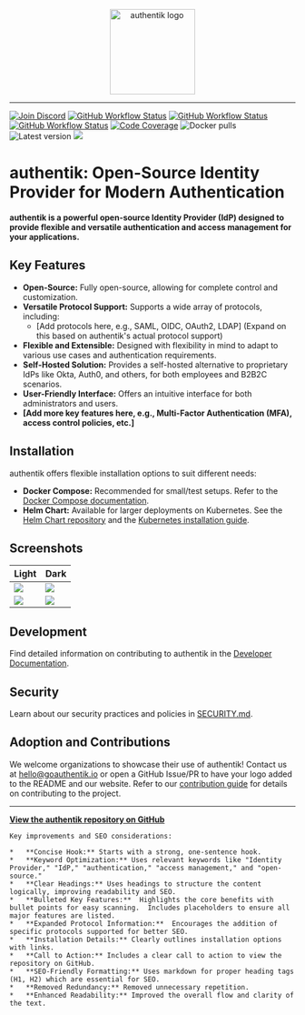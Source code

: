 <p align="center">
    <img src="https://goauthentik.io/img/icon_top_brand_colour.svg" height="150" alt="authentik logo">
</p>

---

[![Join Discord](https://img.shields.io/discord/809154715984199690?label=Discord&style=for-the-badge)](https://goauthentik.io/discord)
[![GitHub Workflow Status](https://img.shields.io/github/actions/workflow/status/goauthentik/authentik/ci-main.yml?branch=main&label=core%20build&style=for-the-badge)](https://github.com/goauthentik/authentik/actions/workflows/ci-main.yml)
[![GitHub Workflow Status](https://img.shields.io/github/actions/workflow/status/goauthentik/authentik/ci-outpost.yml?branch=main&label=outpost%20build&style=for-the-badge)](https://github.com/goauthentik/authentik/actions/workflows/ci-outpost.yml)
[![GitHub Workflow Status](https://img.shields.io/github/actions/workflow/status/goauthentik/authentik/ci-web.yml?branch=main&label=web%20build&style=for-the-badge)](https://github.com/goauthentik/authentik/actions/workflows/ci-web.yml)
[![Code Coverage](https://img.shields.io/codecov/c/gh/goauthentik/authentik?style=for-the-badge)](https://codecov.io/gh/goauthentik/authentik)
![Docker pulls](https://img.shields.io/docker/pulls/authentik/server.svg?style=for-the-badge)
![Latest version](https://img.shields.io/docker/v/authentik/server?sort=semver&style=for-the-badge)
[![](https://img.shields.io/badge/Help%20translate-transifex-blue?style=for-the-badge)](https://www.transifex.com/authentik/authentik/)

# authentik: Open-Source Identity Provider for Modern Authentication

**authentik is a powerful open-source Identity Provider (IdP) designed to provide flexible and versatile authentication and access management for your applications.**

## Key Features

*   **Open-Source:** Fully open-source, allowing for complete control and customization.
*   **Versatile Protocol Support:** Supports a wide array of protocols, including:
    *   [Add protocols here, e.g., SAML, OIDC, OAuth2, LDAP] (Expand on this based on authentik's actual protocol support)
*   **Flexible and Extensible:** Designed with flexibility in mind to adapt to various use cases and authentication requirements.
*   **Self-Hosted Solution:** Provides a self-hosted alternative to proprietary IdPs like Okta, Auth0, and others, for both employees and B2B2C scenarios.
*   **User-Friendly Interface:** Offers an intuitive interface for both administrators and users.
*   **[Add more key features here, e.g., Multi-Factor Authentication (MFA), access control policies, etc.]**

## Installation

authentik offers flexible installation options to suit different needs:

*   **Docker Compose:** Recommended for small/test setups. Refer to the [Docker Compose documentation](https://goauthentik.io/docs/installation/docker-compose/?utm_source=github).
*   **Helm Chart:** Available for larger deployments on Kubernetes. See the [Helm Chart repository](https://github.com/goauthentik/helm) and the [Kubernetes installation guide](https://goauthentik.io/docs/installation/kubernetes/?utm_source=github).

## Screenshots

| Light                                                       | Dark                                                       |
| ----------------------------------------------------------- | ---------------------------------------------------------- |
| ![](https://docs.goauthentik.io/img/screen_apps_light.jpg)  | ![](https://docs.goauthentik.io/img/screen_apps_dark.jpg)  |
| ![](https://docs.goauthentik.io/img/screen_admin_light.jpg) | ![](https://docs.goauthentik.io/img/screen_admin_dark.jpg) |

## Development

Find detailed information on contributing to authentik in the [Developer Documentation](https://docs.goauthentik.io/docs/developer-docs/?utm_source=github).

## Security

Learn about our security practices and policies in [SECURITY.md](SECURITY.md).

## Adoption and Contributions

We welcome organizations to showcase their use of authentik! Contact us at hello@goauthentik.io or open a GitHub Issue/PR to have your logo added to the README and our website.  Refer to our [contribution guide](https://docs.goauthentik.io/docs/developer-docs?utm_source=github) for details on contributing to the project.

---

**[View the authentik repository on GitHub](https://github.com/goauthentik/authentik)**
```
Key improvements and SEO considerations:

*   **Concise Hook:** Starts with a strong, one-sentence hook.
*   **Keyword Optimization:** Uses relevant keywords like "Identity Provider," "IdP," "authentication," "access management," and "open-source."
*   **Clear Headings:** Uses headings to structure the content logically, improving readability and SEO.
*   **Bulleted Key Features:**  Highlights the core benefits with bullet points for easy scanning.  Includes placeholders to ensure all major features are listed.
*   **Expanded Protocol Information:**  Encourages the addition of specific protocols supported for better SEO.
*   **Installation Details:** Clearly outlines installation options with links.
*   **Call to Action:** Includes a clear call to action to view the repository on GitHub.
*   **SEO-Friendly Formatting:** Uses markdown for proper heading tags (H1, H2) which are essential for SEO.
*   **Removed Redundancy:** Removed unnecessary repetition.
*   **Enhanced Readability:** Improved the overall flow and clarity of the text.